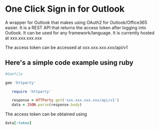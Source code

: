 # One Click Sign in for Outlook

A wrapper for Outlook that makes using OAuth2 for Outlook/Office365 easier. It is a REST API that returns the access token after logging into Outlook. It can be used for any framework/language. It is currently hosted at xxx.xxx.xxx.xxx

The access token can be accessed at xxx.xxx.xxx.xxx/api/v1

## Here's a simple code example using ruby

```ruby
#Gemfile

gem 'httparty'
```

```ruby
   require 'httparty'

   response = HTTParty.get('xxx.xxx.xxx.xxx/api/v1')
   data = JSON.parse(response.body)

```
The access token can be obtained using
```ruby
data[:token]
```
